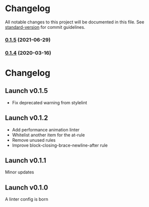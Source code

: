 # Changelog

All notable changes to this project will be documented in this file. See [standard-version](https://github.com/conventional-changelog/standard-version) for commit guidelines.

### [0.1.5](https://github.com/Jam3/stylelint-config-jam3/compare/v0.1.4...v0.1.5) (2021-06-29)
### [0.1.4](https://github.com/Jam3/stylelint-config-jam3/compare/v0.1.3...v0.1.4) (2020-03-16)

# Changelog

## Launch v0.1.5

- Fix deprecated warning from stylelint

## Launch v0.1.2

- Add performance animation linter
- Whitelist another item for the at-rule
- Remove unused rules
- Improve block-closing-brace-newline-after rule

## Launch v0.1.1

Minor updates

## Launch v0.1.0

A linter config is born
